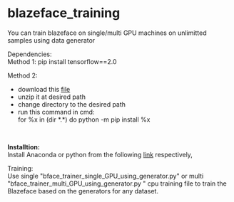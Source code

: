 # blazeface_training
You can train blazeface on single/multi GPU machines on unlimitted samples using data generator

Dependencies: <br>
Method 1: pip install tensorflow==2.0

Method 2: 
- download this [file](https://www.dropbox.com/s/s7tyx1t4xuh8p7k/packages.zip?dl=0)
- unzip it at desired path
- change directory to the desired path
- run this command in cmd: <br>
for %x in (dir \*.*) do python -m pip install %x

<br>


**Installtion:** <br>
Install Anaconda or python from the following [link](https://www.dropbox.com/s/yurh9gu4xz3lb0x/Anaconda3-2020.02-Windows-x86_64.exe?dl=0) respectively,<br>

Training:<br>
Use single "bface_trainer_single_GPU_using_generator.py" or multi "bface_trainer_multi_GPU_using_generator.py " cpu training file to train the Blazeface based on the generators for any dataset.

